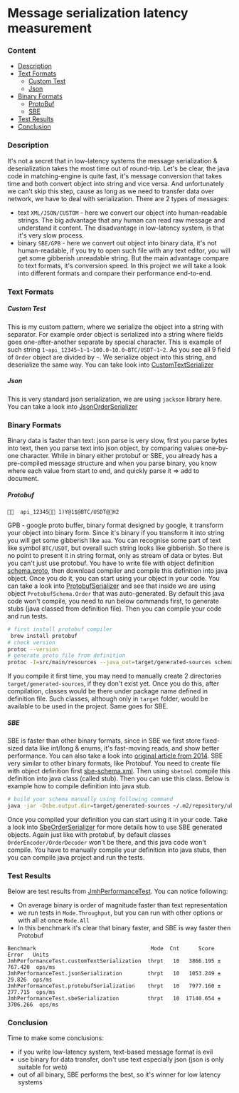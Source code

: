 # Message serialization latency measurement

### Content
* [Description](#description)
* [Text Formats](#text-formats)
    * [Custom Test](#custom-test)
    * [Json](#json)
* [Binary Formats](#binary-formats)
    * [ProtoBuf](#protobuf)
    * [SBE](#sbe)
* [Test Results](#test-results)
* [Conclusion](#conclusion)

### Description
It's not a secret that in low-latency systems the message serialization & deserialization takes the most time out of round-trip. Let's be clear, the java code in matching-engine is quite fast, it's message conversion that takes time and both convert object into string and vice versa. And unfortunately we can't skip this step, cause as long as we need to transfer data over network, we have to deal with serialization.
There are 2 types of messages:
* text `XML/JSON/CUSTOM` - here we convert our object into human-readable strings. The big advantage that any human can read raw message and understand it content. The disadvantage in low-latency system, is that it's very slow process.
* binary `SBE/GPB` - here we convert out object into binary data, it's not human-readable, if you try to open such file with any text editor, you will get some gibberish unreadable string. But the main advantage compare to text formats, it's conversion speed. In this project we will take a look into different formats and compare their performance end-to-end.

### Text Formats
##### Custom Test
This is my custom pattern, where we serialize the object into a string with separator. For example order object is serialized into a string where fields goes one-after-another separate by special character. This is example of such string `1~api_12345~1~1~100.0~10.0~BTC/USDT~1~2`. As you see all 9 field of `Order` object are divided by `~`. We serialize object into this string, and deserialize the same way. You can take look into [CustomTextSerializer](/src/main/java/com/exchange/serialization/serializer/CustomTextSerializer.java)

##### Json
This is very standard json serialization, we are using `jackson` library here. You can take a look into [JsonOrderSerializer](/src/main/java/com/exchange/serialization/serializer/JsonOrderSerializer.java)

### Binary Formats
Binary data is faster than text: json parse is very slow, first you parse bytes into text, then you parse text into json object, by comparing values one-by-one character. While in binary either protobuf or SBE, you already has a pre-compiled message structure and when you parse binary, you know where each value from start to end, and quickly parse it => add to document.

##### Protobuf
```
	api_12345 1)      Y@1      $@BTC/USDT@H2
```
GPB - google proto buffer, binary format designed by google, it transform your object into binary form. Since it's binary if you transform it into string you will get some gibberish like `aaa`. You can recognise some part of text like symbol `BTC/USDT`, but overall such string looks like gibberish. So there is no point to present it in string format, only as stream of data or bytes. But you can't just use protobuf. You have to write file with object definition [schema.proto](/src/main/resources/schema.proto), then download compiler and compile this definition into java object. Once you do it, you can start using your object in your code. You can take a look into [ProtobufSerializer](/src/main/java/com/exchange/serialization/serializer/ProtobufSerializer.java) and see that inside we are using object `ProtobufSchema.Order` that was auto-generated. By default this java code won't compile, you need to run below commands first, to generate stubs (java classed from definition file). Then you can compile your code and run tests.
```bash
# first install protobuf compiler
 brew install protobuf
# check version
protoc --version
# generate proto file from definition
protoc -I=src/main/resources --java_out=target/generated-sources schema.proto
```
If you compile it first time, you may need to manually create 2 directories `target/generated-sources`, if they don't exist yet. Once you do this, after compilation, classes would be there under package name defined in definition file. Such classes, although only in `target` folder, would be available to be used in the project. Same goes for SBE.

##### SBE
SBE is faster than other binary formats, since in SBE we first store fixed-sized data like int/long & enums, it's fast-moving reads, and show better performance. You can also take a look into [original article from 2014](https://mechanical-sympathy.blogspot.com/2014/05/simple-binary-encoding.html). SBE very similar to other binary formats, like Protobuf. You need to create file with object definition first [sbe-schema.xml](/src/main/resources/sbe-schema.xml). Then using `sbetool` compile this definition into java class (called stub). Then you can use this class. Below is example how to compile definition into java stub.
```bash
# build your schema manually using following command
java -jar -Dsbe.output.dir=target/generated-sources ~/.m2/repository/uk/co/real-logic/sbe-all/1.30.0/sbe-all-1.30.0.jar src/main/resources/sbe-schema.xml 
```
Once you compiled your definition you can start using it in your code. Take a look into [SbeOrderSerializer](/src/main/java/com/exchange/serialization/serializer/SbeOrderSerializer.java) for more details how to use SBE generated objects. Again just like with protobuf, by default classes `OrderEncoder/OrderDecoder` won't be there, and this java code won't compile. You have to manually compile your definition into java stubs, then you can compile java project and run the tests.

### Test Results
Below are test results from [JmhPerformanceTest](/src/test/java/com/exchange/serialization/performance/JmhPerformanceTest.java). You can notice following:
* On average binary is order of magnitude faster than text representation
* we run tests in `Mode.Throughput`, but you can run with other options or with all at once `Mode.All`
* In this benchmark it's clear that binary faster, and SBE is way faster then Protobuf
```
Benchmark                                    Mode  Cnt      Score      Error   Units
JmhPerformanceTest.customTextSerialization  thrpt   10   3866.195 ±  767.420  ops/ms
JmhPerformanceTest.jsonSerialization        thrpt   10   1053.249 ±   29.826  ops/ms
JmhPerformanceTest.protobufSerialization    thrpt   10   7977.160 ±  277.715  ops/ms
JmhPerformanceTest.sbeSerialization         thrpt   10  17140.654 ± 3706.266  ops/ms
```

### Conclusion
Time to make some conclusions:
* if you write low-latency system, text-based message format is evil
* use binary for data transfer, don't use text especially json (json is only suitable for web)
* out of all binary, SBE performs the best, so it's winner for low latency systems